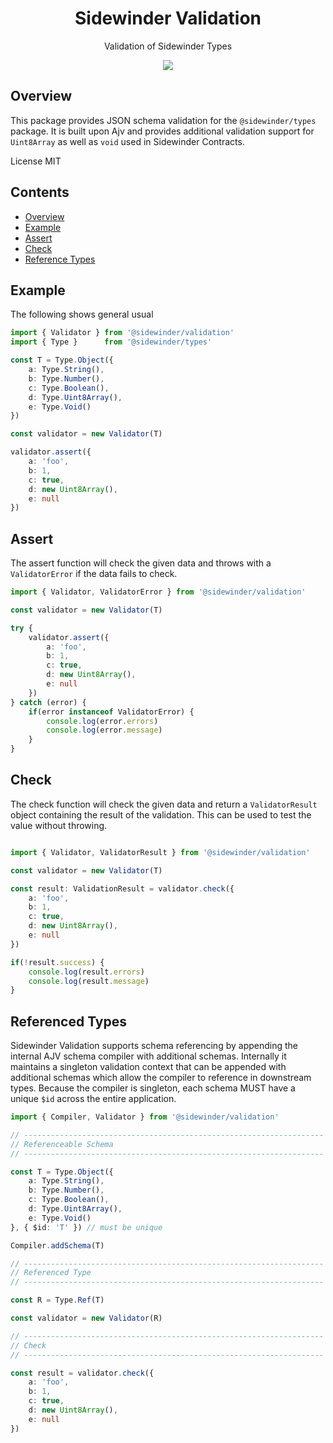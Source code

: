 <div align='center'>

<h1>Sidewinder Validation</h1>

<p>Validation of Sidewinder Types</p>

[<img src="https://img.shields.io/npm/v/@sidewinder/validation?label=%40sidewinder%2Fvalidation">](https://www.npmjs.com/package/@sidewinder/validation)

</div>

## Overview

This package provides JSON schema validation for the `@sidewinder/types` package. It is built upon Ajv and provides additional validation support for `Uint8Array` as well as `void` used in Sidewinder Contracts.

License MIT

## Contents

- [Overview](#Overview)
- [Example](#Example)
- [Assert](#Assert)
- [Check](#Check)
- [Reference Types](#Reference-Types)

## Example

The following shows general usual

```typescript
import { Validator } from '@sidewinder/validation'
import { Type }      from '@sidewinder/types'

const T = Type.Object({
    a: Type.String(),
    b: Type.Number(),
    c: Type.Boolean(),
    d: Type.Uint8Array(),
    e: Type.Void()
})

const validator = new Validator(T)

validator.assert({
    a: 'foo',
    b: 1,
    c: true,
    d: new Uint8Array(),
    e: null
})

```

## Assert

The assert function will check the given data and throws with a `ValidatorError` if the data fails to check.

```typescript
import { Validator, ValidatorError } from '@sidewinder/validation'

const validator = new Validator(T)

try {
    validator.assert({
        a: 'foo',
        b: 1,
        c: true,
        d: new Uint8Array(),
        e: null
    })
} catch (error) {
    if(error instanceof ValidatorError) {
        console.log(error.errors)
        console.log(error.message)
    } 
}

```

## Check

The check function will check the given data and return a `ValidatorResult` object containing the result of the validation. This can be used
to test the value without throwing.

```typescript

import { Validator, ValidatorResult } from '@sidewinder/validation'

const validator = new Validator(T)

const result: ValidationResult = validator.check({
    a: 'foo',
    b: 1,
    c: true,
    d: new Uint8Array(),
    e: null
})

if(!result.success) {
    console.log(result.errors)
    console.log(result.message)
}
```

<a name="Reference-Types"></a>

## Referenced Types

Sidewinder Validation supports schema referencing by appending the internal AJV schema compiler with additional schemas. Internally it maintains a singleton validation context that can be appended with additional schemas which allow the compiler to reference in downstream types. Because the compiler is singleton, each schema MUST have a unique `$id` across the entire application.

```typescript
import { Compiler, Validator } from '@sidewinder/validation'

// -------------------------------------------------------------------
// Referenceable Schema
// -------------------------------------------------------------------

const T = Type.Object({
    a: Type.String(),
    b: Type.Number(),
    c: Type.Boolean(),
    d: Type.Uint8Array(),
    e: Type.Void()
}, { $id: 'T' }) // must be unique

Compiler.addSchema(T)

// -------------------------------------------------------------------
// Referenced Type
// -------------------------------------------------------------------

const R = Type.Ref(T)

const validator = new Validator(R)

// -------------------------------------------------------------------
// Check
// -------------------------------------------------------------------

const result = validator.check({
    a: 'foo',
    b: 1,
    c: true,
    d: new Uint8Array(),
    e: null
})

```